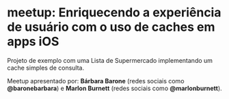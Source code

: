 # meetup: Enriquecendo a experiência de usuário com o uso de caches em apps iOS
Projeto de exemplo com uma Lista de Supermercado implementando um cache simples de consulta.

Meetup apresentado por: **Bárbara Barone** (redes sociais como **@baronebarbara**) e **Marlon Burnett** (redes sociais como **@marlonburnett**).
